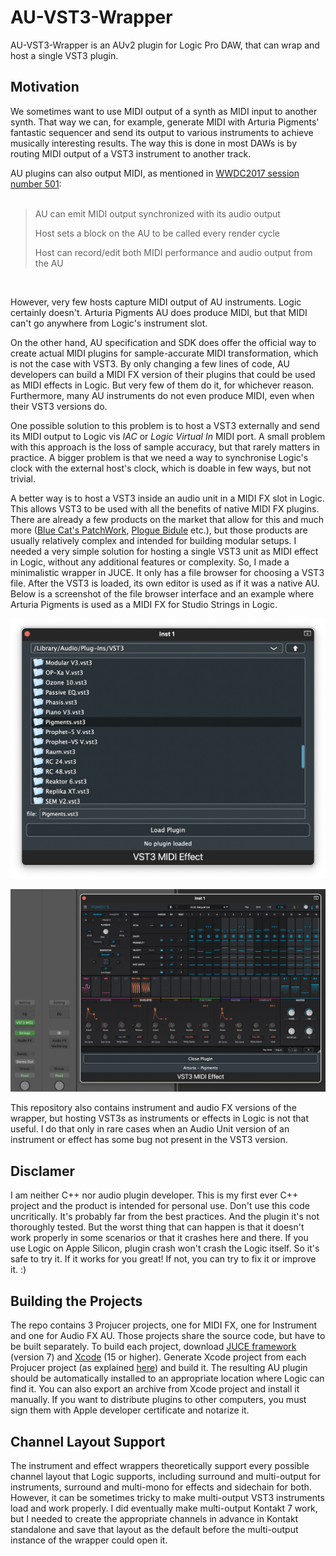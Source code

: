# AU-VST3-Wrapper 

AU-VST3-Wrapper is an AUv2 plugin for Logic Pro DAW, that can wrap and host a single VST3 plugin.

## Motivation

We sometimes want to use MIDI output of a synth as MIDI input to another synth. That way we can, for example, generate MIDI with Arturia Pigments' fantastic sequencer and  send its output to various instruments to achieve musically interesting results. The way this is done in most DAWs is by routing MIDI output of a VST3 instrument to another track.

AU plugins can also output MIDI, as mentioned in [WWDC2017 session number 501](https://devstreaming-cdn.apple.com/videos/wwdc/2017/501fo36iwi2moz2l222/501/501_whats_new_in_audio.pdf):
<br>
<br>
>AU can emit MIDI output synchronized with its audio output
>
> Host sets a block on the AU to be called every render cycle
>
> Host can record/edit both MIDI performance and audio output from the AU
<br>

However, very few hosts capture MIDI output of AU instruments. Logic certainly doesn't. Arturia Pigments AU does produce MIDI, but that MIDI can't go anywhere from Logic's instrument slot.

On the other hand, AU specification and SDK does offer the official way to create actual MIDI plugins for sample-accurate MIDI transformation, which is not the case with VST3. By only changing a few lines of code, AU developers can build a MIDI FX version of their plugins that could be used as MIDI effects in Logic. But very few of them do it, for whichever reason. Furthermore, many AU instruments do not even produce MIDI, even when their VST3 versions do.

One possible solution to this problem is to host a VST3 externally and send its MIDI output to Logic vis *IAC* or *Logic Virtual In* MIDI port. A small problem with this approach is the loss of sample accuracy, but that rarely matters in practice. A bigger problem is that we need a way to synchronise Logic's clock with the external host's clock, which is doable in few ways, but not trivial.

A better way is to host a VST3 inside an audio unit in a MIDI FX slot in Logic. This allows VST3 to be used with all the benefits of native MIDI FX plugins. There are already a few products on the market that allow for this and much more ([Blue Cat's PatchWork](https://www.bluecataudio.com/Products/Product_PatchWork/), [Plogue Bidule](https://www.plogue.com/products/bidule.html) etc.), but those products are usually relatively complex and intended for building modular setups. I needed a very simple solution for hosting a single VST3 unit as MIDI effect in Logic, without any additional features or complexity. So, I made a minimalistic wrapper in JUCE. It only has a file browser for choosing a VST3 file. After the VST3 is loaded, its own editor is used as if it was a native AU. Below is a screenshot of the file browser interface and an example where Arturia Pigments is used as a MIDI FX for Studio Strings in Logic.

![AU VST3 Wrapper File Browser](screenshot1.png)

![AU VST3 Wrapper Used as MIDI FX](screenshot2.png)

This repository also contains instrument and audio FX versions of the wrapper, but hosting VST3s as instruments or effects in Logic is not that useful. I do that only in rare cases when an Audio Unit version of an instrument or effect has some bug not present in the VST3 version.

## Disclamer

I am neither C++ nor audio plugin developer. This is my first ever C++ project and the product is intended for personal use. Don't use this code uncritically. It's probably far from the best practices. And the plugin it's not thoroughly tested. But the worst thing that can happen is that it doesn't work properly in some scenarios or that it crashes here and there. If you use Logic on Apple Silicon, plugin crash won't crash the Logic itself. So it's safe to try it. If it works for you great! If not, you can try to fix it or improve it. :)

## Building the Projects

The repo contains 3 Projucer projects, one for MIDI FX, one for Instrument and one for Audio FX AU. Those projects share the source code, but have to be built separately. To build each project, download [JUCE framework](https://juce.com) (version 7) and [Xcode](https://developer.apple.com/xcode/) (15 or higher). Generate Xcode project from each Projucer project (as explained [here](https://docs.juce.com/master/tutorial_new_projucer_project.html)) and build it. The resulting AU plugin should be automatically installed to an appropriate location where Logic can find it. You can also export an archive from Xcode project and install it manually. If you want to distribute plugins to other computers, you must sign them with Apple developer certificate and notarize it.

## Channel Layout Support

The instrument and effect wrappers theoretically support every possible channel layout that Logic supports, including surround and multi-output for instruments, surround and multi-mono for effects and sidechain for both. However, it can be sometimes tricky to make multi-output VST3 instruments load and work properly. I did eventually make multi-output Kontakt 7 work, but I needed to create the appropriate channels in advance in Kontakt standalone and save that layout as the default before the multi-output instance of the wrapper could open it.
